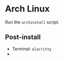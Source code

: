 # Arch Linux

Run the `archinstall` script.

## Post-install

- Terminal: `alacritty`
- 

```sh
```
